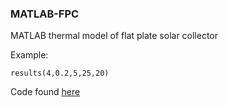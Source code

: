 ### MATLAB-FPC

MATLAB thermal model of flat plate solar collector

Example:

```
results(4,0.2,5,25,20)
```

Code found [here](https://www.pfw.edu/dotAsset/f1cc8708-a3f3-40dc-912c-0579a5afcacd.pdf)
